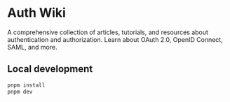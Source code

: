# Auth Wiki

A comprehensive collection of articles, tutorials, and resources about authentication and authorization. Learn about OAuth 2.0, OpenID Connect, SAML, and more.

## Local development

```bash
pnpm install
pnpm dev
```
